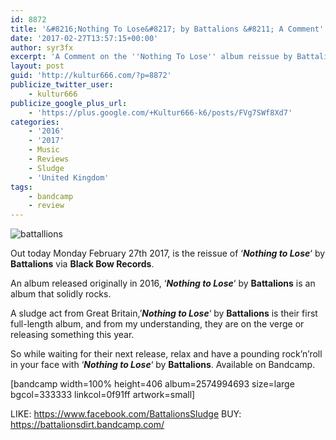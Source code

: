 ```yaml
---
id: 8872
title: '&#8216;Nothing To Lose&#8217; by Battalions &#8211; A Comment'
date: '2017-02-27T13:57:15+00:00'
author: syr3fx
excerpt: 'A Comment on the ''Nothing To Lose'' album reissue by Battalions (2016/2017).'
layout: post
guid: 'http://kultur666.com/?p=8872'
publicize_twitter_user:
    - kultur666
publicize_google_plus_url:
    - 'https://plus.google.com/+Kultur666-k6/posts/FVg7SWf8Xd7'
categories:
    - '2016'
    - '2017'
    - Music
    - Reviews
    - Sludge
    - 'United Kingdom'
tags:
    - bandcamp
    - review
---
```


![battallions](http://localhost:8080/wp-content/uploads/2017/02/battallions.jpg?w=680)

Out today Monday February 27th 2017, is the reissue of ‘***Nothing to Lose***‘ by **Battalions** via **Black Bow Records**.

An album released originally in 2016, ‘***Nothing to Lose***‘ by **Battalions** is an album that solidly rocks.

A sludge act from Great Britain,’***Nothing to Lose***‘ by **Battalions** is their first full-length album, and from my understanding, they are on the verge or releasing something this year.

So while waiting for their next release, relax and have a pounding rock’n’roll in your face with ‘***Nothing to Lose***‘ by **Battalions**. Available on Bandcamp.

\[bandcamp width=100% height=406 album=2574994693 size=large bgcol=333333 linkcol=0f91ff artwork=small\]

LIKE: <https://www.facebook.com/BattalionsSludge>
BUY: <https://battalionsdirt.bandcamp.com/>
